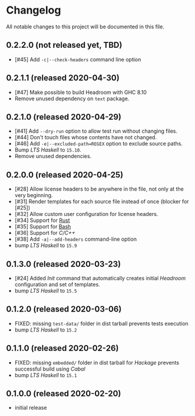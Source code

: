 # Changelog
All notable changes to this project will be documented in this file.

## 0.2.2.0 (not released yet, TBD)
- [#45] Add `-c|--check-headers` command line option

## 0.2.1.1 (released 2020-04-30)
- [#47] Make possible to build Headroom with GHC 8.10
- Remove unused dependency on `text` package.

## 0.2.1.0 (released 2020-04-29)
- [#41] Add `--dry-run` option to allow test run without changing files.
- [#44] Don't touch files whose contents have not changed.
- [#46] Add `-e|--excluded-path=REGEX` option to exclude source paths.
- Bump _LTS Haskell_ to `15.10`.
- Remove unused dependencies.

## 0.2.0.0 (released 2020-04-25)
- [#28] Allow license headers to be anywhere in the file, not only at the very beginning.
- [#31] Render templates for each source file instead of once (blocker for [#25])
- [#32] Allow custom user configuration for license headers.
- [#34] Support for [Rust](https://www.rust-lang.org/)
- [#35] Support for [Bash](https://www.gnu.org/software/bash/)
- [#36] Support for _C/C++_
- [#38] Add `-a|--add-headers` command-line option
- bump _LTS Haskell_ to `15.9`

## 0.1.3.0 (released 2020-03-23)
- [#24] Added _Init_ command that automatically creates initial _Headroom_ configuration and set of templates.
- bump _LTS Haskell_ to `15.5`

## 0.1.2.0 (released 2020-03-06)
- FIXED: missing `test-data/` folder in dist tarball prevents tests execution
- bump _LTS Haskell_ to `15.2`

## 0.1.1.0 (released 2020-02-26)
- FIXED: missing `embedded/` folder in dist tarball for _Hackage_ prevents successful build using _Cabal_
- bump _LTS Haskell_ to `15.1`

## 0.1.0.0 (released 2020-02-20)
- initial release
